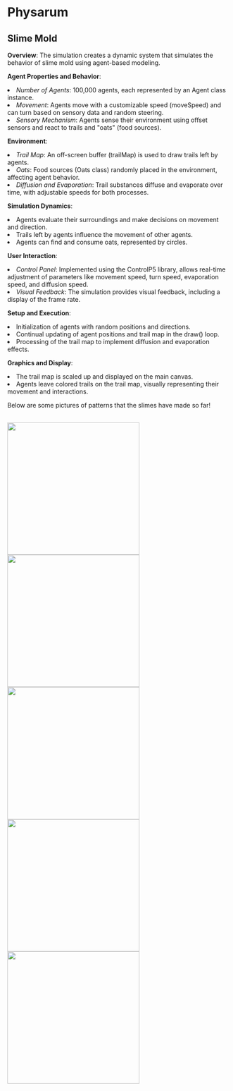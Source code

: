 <h1> Physarum </h1>
<h2> Slime Mold </h2> 
<p>
<strong>Overview</strong>: The simulation creates a dynamic system that simulates the behavior of slime mold using agent-based modeling.
</p>
<p>
<strong>Agent Properties and Behavior</strong>:

<li><em>Number of Agents</em>: 100,000 agents, each represented by an Agent class instance. </li>
<li><em>Movement</em>: Agents move with a customizable speed (moveSpeed) and can turn based on sensory data and random steering.</li>
<li><em>Sensory Mechanism</em>: Agents sense their environment using offset sensors and react to trails and "oats" (food sources).</li>
</p>
<p>
<strong>Environment</strong>:
<li><em>Trail Map</em>: An off-screen buffer (trailMap) is used to draw trails left by agents.</li>
<li><em>Oats</em>: Food sources (Oats class) randomly placed in the environment, affecting agent behavior.</li>
<li><em>Diffusion and Evaporation</em>: Trail substances diffuse and evaporate over time, with adjustable speeds for both processes.</li>
</p>
<p>
<strong>Simulation Dynamics</strong>:

<li>Agents evaluate their surroundings and make decisions on movement and direction.</li>
<li> Trails left by agents influence the movement of other agents.</li>
<li>Agents can find and consume oats, represented by circles.</li>
</p>
<p>
<strong>User Interaction</strong>:

<li><em>Control Panel</em>: Implemented using the ControlP5 library, allows real-time adjustment of parameters like movement speed, turn speed, evaporation speed, and diffusion speed. </li>
<li><em>Visual Feedback</em>: The simulation provides visual feedback, including a display of the frame rate. </li>
</p>
<p>
<strong>Setup and Execution</strong>:
  
<li> Initialization of agents with random positions and directions.</li>
<li> Continual updating of agent positions and trail map in the draw() loop.</li>
<li> Processing of the trail map to implement diffusion and evaporation effects.</li>
</p>
<p>
<strong>Graphics and Display</strong>:

<li> The trail map is scaled up and displayed on the main canvas.</li>
<li> Agents leave colored trails on the trail map, visually representing their movement and interactions.</li>
</p>

<p>
Below are some pictures of patterns that the slimes have made so far!
</p>
<br>
<img height="300" src="https://github.com/vlvcDev/Physarum/assets/112003152/bd17ee83-18b6-4ac0-a06b-1ceced85878a" />
<img height="300" src="https://github.com/vlvcDev/Physarum/assets/112003152/2fc8a984-81e0-47ef-8b1f-c6e94b3f5066)" />
<img height="300" src="https://github.com/vlvcDev/Physarum/assets/112003152/f51d5360-7fa2-4083-9942-f4d5247c6033" />
<img height="300" src="https://github.com/vlvcDev/Physarum/assets/112003152/e690c2fc-cf53-4b9c-849b-cd4cdb3b2ec5" />
<img height="300" src="https://github.com/vlvcDev/Physarum/assets/112003152/4c2d60b8-65d8-427a-97b5-dbdbddcd82b1" />
